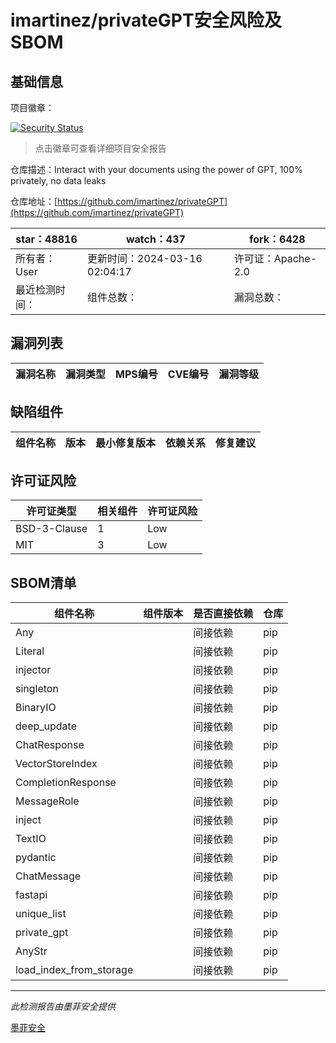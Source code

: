 # imartinez/privateGPT安全风险及SBOM

## 基础信息

项目徽章：

[![Security Status](https://www.murphysec.com/platform3/v31/badge/1768714885919211520.svg)](https://www.murphysec.com/console/report/1691513914738495488/1768714885919211520)

> 点击徽章可查看详细项目安全报告

仓库描述：Interact with your documents using the power of GPT, 100% privately, no data leaks

仓库地址：[https://github.com/imartinez/privateGPT](https://github.com/imartinez/privateGPT)

| star：48816 | watch：437 | fork：6428 |
| ----------- | -------------- | ------------ |
| 所有者：User | 更新时间：2024-03-16 02:04:17 | 许可证：Apache-2.0 |
| 最近检测时间： | 组件总数： | 漏洞总数： |




## 漏洞列表

| 漏洞名称 | 漏洞类型 | MPS编号 | CVE编号 | 漏洞等级 |
| ------- | ------ | ------- | ------ | ----- |





## 缺陷组件

| 组件名称 | 版本 | 最小修复版本 | 依赖关系 | 修复建议 |
| -------- | ---- | ------------ | -------- | -------- |





## 许可证风险

| 许可证类型 | 相关组件 | 许可证风险 |
| ---------- | -------- | ---------- |
|BSD-3-Clause|1|Low|
|MIT|3|Low|




## SBOM清单

| 组件名称 | 组件版本 | 是否直接依赖 | 仓库 |
| -------- | -------- | ------------ | ---- |
|Any||间接依赖|pip|
|Literal||间接依赖|pip|
|injector||间接依赖|pip|
|singleton||间接依赖|pip|
|BinaryIO||间接依赖|pip|
|deep_update||间接依赖|pip|
|ChatResponse||间接依赖|pip|
|VectorStoreIndex||间接依赖|pip|
|CompletionResponse||间接依赖|pip|
|MessageRole||间接依赖|pip|
|inject||间接依赖|pip|
|TextIO||间接依赖|pip|
|pydantic||间接依赖|pip|
|ChatMessage||间接依赖|pip|
|fastapi||间接依赖|pip|
|unique_list||间接依赖|pip|
|private_gpt||间接依赖|pip|
|AnyStr||间接依赖|pip|
|load_index_from_storage||间接依赖|pip|


------

*此检测报告由墨菲安全提供*

[墨菲安全](www.murphysec.com)